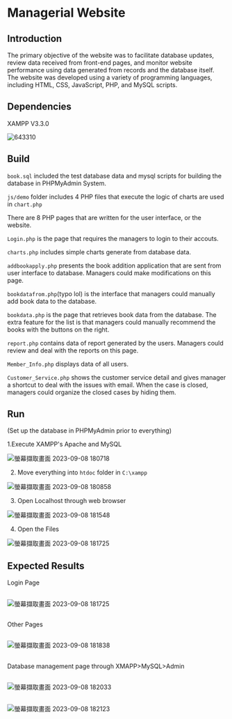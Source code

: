 # Managerial Website
## Introduction
The primary objective of the website was to facilitate database updates, review data received from front-end pages, and monitor website performance using data generated from records and the database itself. The website was developed using a variety of programming languages, including HTML, CSS, JavaScript, PHP, and MySQL scripts.


## Dependencies
XAMPP V3.3.0

![643310](https://github.com/EZHsu/Managerial_Website/assets/101862861/b917c427-7a93-4c93-b8d7-5bbf77dd50ab)

## Build
`book.sql` included the test database data and mysql scripts for building the database in PHPMyAdmin System.

`js/demo` folder includes 4 PHP files that execute the logic of charts are used in `chart.php`

There are 8 PHP pages that are written for the user interface, or the website.

`Login.php` is the page that requires the managers to login to their accouts.

`charts.php` includes simple charts generate from database data.

`addbookapply.php` presents the book addition application that are sent from user interface to database. Managers could make modifications on this page.

`bookdatafrom.php`(typo lol) is the interface that managers could manually add book data to the database.

`bookdata.php` is the page that retrieves book data from the database. The extra feature for the list is that managers could manually recommend the books with the buttons on the right.

`report.php` contains data of report generated by the users. Managers could review and deal with the reports on this page.

`Member_Info.php` displays data of all users.

`Customer_Service.php` shows the customer service detail and gives manager a shortcut to deal with the issues with email. When the case is closed, managers could organize the closed cases by hiding them.

## Run
(Set up the database in PHPMyAdmin prior to everything)

1.Execute XAMPP's Apache and MySQL

![螢幕擷取畫面 2023-09-08 180718](https://github.com/EZHsu/Managerial_Website/assets/101862861/e32ab5f7-eb7d-4877-a063-a6fd7e53659d)

2. Move everything into `htdoc` folder in `C:\xampp`

![螢幕擷取畫面 2023-09-08 180858](https://github.com/EZHsu/Managerial_Website/assets/101862861/d985de49-2f60-423e-aacf-315da307356c)

3. Open Localhost through web browser

![螢幕擷取畫面 2023-09-08 181548](https://github.com/EZHsu/Managerial_Website/assets/101862861/af77af69-d7c1-42e3-96af-66acf6f755dd)

4. Open the Files

![螢幕擷取畫面 2023-09-08 181725](https://github.com/EZHsu/Managerial_Website/assets/101862861/74432f3b-d88a-4eca-b7e5-753ab4874a2a)

## Expected Results
Login Page
##
![螢幕擷取畫面 2023-09-08 181725](https://github.com/EZHsu/Managerial_Website/assets/101862861/49640284-ba6c-450b-8feb-5da3e4b56ad5)
##
Other Pages
##
![螢幕擷取畫面 2023-09-08 181838](https://github.com/EZHsu/Managerial_Website/assets/101862861/53cdb2b9-9ce7-4181-80b2-f9e4eba17888)
##
Database management page through XMAPP>MySQL>Admin
##
![螢幕擷取畫面 2023-09-08 182033](https://github.com/EZHsu/Managerial_Website/assets/101862861/7b535d39-5a39-4a50-b500-3e36cc76648f)
##
![螢幕擷取畫面 2023-09-08 182123](https://github.com/EZHsu/Managerial_Website/assets/101862861/a36f9bbf-d9ed-490e-b9a0-167d70a0a236)
##
